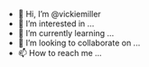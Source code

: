 - 👋 Hi, I’m @vickiemiller
- 👀 I’m interested in ...
- 🌱 I’m currently learning ...
- 💞️ I’m looking to collaborate on ...
- 📫 How to reach me ...

<!---
vickiemiller/vickiemiller is a ✨ special ✨ repository because its `README.md` (this file) appears on your GitHub profile.
You can click the Preview link to take a look at your changes.
--->
